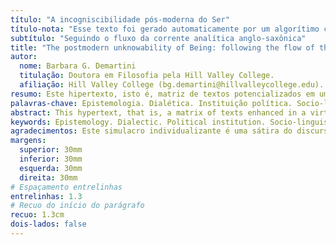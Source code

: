 ```yaml
---
título: "A incogniscibilidade pós-moderna do Ser"
título-nota: "Esse texto foi gerado automaticamente por um algorítimo com a intenção de ser, além de bastante prolixo, um exemplo de artigo científico. As referências não refletem o pensamento dos autores que aparecem ao longo do texto"
subtítulo: "Seguindo o fluxo da corrente analítica anglo-saxônica"
title: "The postmodern unknowability of Being: following the flow of the Anglo-Saxon analytical current"
autor:
  nome: Barbara G. Demartini
  titulação: Doutora em Filosofia pela Hill Valley College.
  afiliação: Hill Valley College (bg.demartini@hillvalleycollege.edu).
resumo: Este hipertexto, isto é, matriz de textos potencializados em um duplo-devir virtualizante, visa proporcionar uma combinatória proto-semântica de um discurso proposicional a partir de um universo de possíveis. Sua instauração epistemológica é traçada a posteriori pela necessidade de construir-se um conhecimento teórico escamoteado em uma base glossofônica da interioridade da razão, em conssonância com a textualidade apofântica sinteticamente determinável em sua exterioridade do Ser. De maneira sucinta, a interioridade do Ser social, eminentemente enquanto Ser, prova que o nominalismo enquanto princípio teórico undefineddo fundo comum da umanidade.
palavras-chave: Epistemologia. Dialética. Instituição política. Socio-linguistica.
abstract: This hypertext, that is, a matrix of texts enhanced in a virtualizing double-becoming, aims to provide a proto-semantic combination of a propositional discourse from a universe of possible ones. Its epistemological establishment is traced a posteriori by the need to build theoretical knowledge concealed on a glossophonic basis of the interiority of reason, in consonance with the apophantic textually synthetically determinable in its exteriority of Being. Briefly, the interiority of the social Being, eminently as a Being, proves that nominalism as a theoretical principle undefined in the common fund of humanity.
keywords: Epistemology. Dialectic. Political institution. Socio-linguistics.
agradecimentos: Este simulacro individualizante é uma sátira do discurso hermético pós-moderno e não deve, de forma alguma, ser levado em consideração.
margens:
  superior: 30mm
  inferior: 30mm
  esquerda: 30mm
  direita: 30mm
# Espaçamento entrelinhas
entrelinhas: 1.3
# Recuo do início do parágrafo
recuo: 1.3cm
dois-lados: false
---
```

